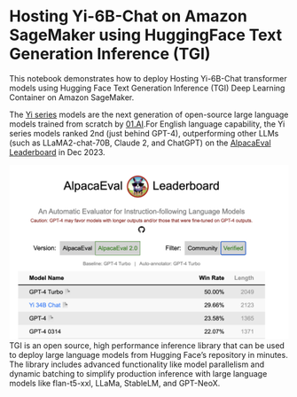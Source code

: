 #  Hosting Yi-6B-Chat on Amazon SageMaker using HuggingFace Text Generation Inference (TGI)

This notebook demonstrates how to deploy Hosting Yi-6B-Chat transformer models using Hugging Face Text Generation Inference (TGI) Deep Learning Container on Amazon SageMaker.

The [Yi series](https://huggingface.co/01-ai) models are the next generation of open-source large language models trained from scratch by [01.AI](https://01.ai/).For English language capability, the Yi series models ranked 2nd (just behind GPT-4), outperforming other LLMs (such as LLaMA2-chat-70B, Claude 2, and ChatGPT) on the [AlpacaEval Leaderboard](https://tatsu-lab.github.io/alpaca_eval/) in Dec 2023.

 ![AlpacaEval Leaderboard](YI.png)
TGI is an open source, high performance inference library that can be used to deploy large language models from Hugging Face’s repository in minutes. The library includes advanced functionality like model parallelism and dynamic batching to simplify production inference with large language models like flan-t5-xxl, LLaMa, StableLM, and GPT-NeoX.
